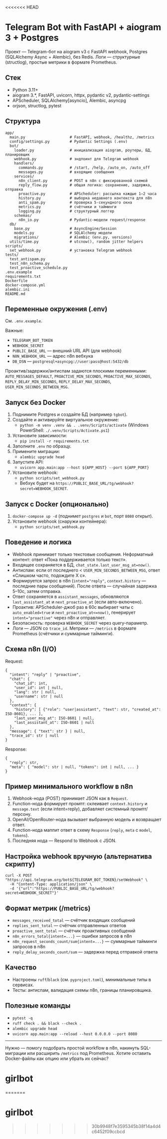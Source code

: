 <<<<<<< HEAD
# Telegram Bot with FastAPI + aiogram 3 + Postgres

Проект — Telegram-бот на aiogram v3 с FastAPI webhook, Postgres (SQLAlchemy Async + Alembic), без Redis. Логи — структурные (structlog), простые метрики в формате Prometheus.

## Стек

- Python 3.11+
- aiogram 3.*, FastAPI, uvicorn, httpx, pydantic v2, pydantic-settings
- APScheduler, SQLAlchemy[asyncio], Alembic, asyncpg
- orjson, structlog, pytest

## Структура

```
app/
  main.py                    # FastAPI, webhook, /healthz, /metrics
  config/settings.py         # Pydantic Settings (.env)
  bot/
    loader.py                # инициализация aiogram, роутеры, БД, планировщик
    webhook.py               # эндпоинт для Telegram webhook
    handlers/
      commands.py            # /start, /help, /auto_on, /auto_off
      messages.py            # входящие сообщения
    services/
      n8n_client.py          # POST в n8n с фиксированной схемой
      reply_flow.py          # общая логика: сохранение, задержка, отправка
      proactive.py           # APScheduler: рассылка каждые 1–2 часа
      history.py             # выборка недавнего контекста для n8n
      anti_spam.py           # проверка 5-секундного окна
      metrics.py             # счётчики и тайминги
      logging.py             # структурный логгер
    schemas/
      n8n_io.py              # Pydantic-модели request/response
  db/
    base.py                  # AsyncEngine/Session
    models.py                # SQLAlchemy модели
    migrations/              # Alembic (env.py, versions)
  utils/time.py              # utcnow(), random jitter helpers
scripts/
  set_webhook.py             # установка Telegram webhook
tests/
  test_antispam.py
  test_n8n_schema.py
  test_proactive_schedule.py
.env.example
requirements.txt
Dockerfile
docker-compose.yml
alembic.ini
README.md
```

## Переменные окружения (.env)

См. `.env.example`.

Важные:
- `TELEGRAM_BOT_TOKEN`
- `WEBHOOK_SECRET`
- `PUBLIC_BASE_URL` — внешний URL API (для webhook)
- `N8N_WEBHOOK_URL` — адрес n8n вебхука
- `DB_DSN` — `postgresql+asyncpg://user:pass@host:5432/db`

Проактив/задержки/антиспам задаются плоскими переменными: `AUTO_MESSAGES_DEFAULT`, `PROACTIVE_MIN_SECONDS`, `PROACTIVE_MAX_SECONDS`, `REPLY_DELAY_MIN_SECONDS`, `REPLY_DELAY_MAX_SECONDS`, `USER_MIN_SECONDS_BETWEEN_MSG`.

## Запуск без Docker

1. Поднимите Postgres и создайте БД (например `tgbot`).
2. Создайте и активируйте виртуальное окружение:
   - `python -m venv .venv && . .venv/Scripts/activate` (Windows PowerShell: `./.venv/Scripts/Activate.ps1`)
3. Установите зависимости:
   - `pip install -r requirements.txt`
4. Заполните `.env` по образцу.
5. Примените миграции:
   - `alembic upgrade head`
6. Запустите API:
   - `uvicorn app.main:app --host ${APP_HOST} --port ${APP_PORT}`
7. Установите webhook:
   - `python scripts/set_webhook.py`
   - Вебхук будет на `https://PUBLIC_BASE_URL/tg/webhook?secret=WEBHOOK_SECRET`.

## Запуск с Docker (опционально)

1. `docker-compose up -d` (поднимет `postgres` и `bot`, порт `8080` открыт).
2. Установите webhook (снаружи контейнера):
   - `python scripts/set_webhook.py`

## Поведение и логика

- Webhook принимает только текстовые сообщения. Неформатный контент: ответ «Пока поддерживается только текст».
- Входящее сохраняется в БД, `chat_state.last_user_msg_at=now()`.
- Антиспам: если от последнего < `USER_MIN_SECONDS_BETWEEN_MSG`, ответ «Слишком часто, подождите X c».
- Формируется запрос в n8n (`intent="reply"`, `context.history` — последние пары сообщений). После ответа — случайная задержка 5–10с, затем отправка.
- Ответ сохраняется в `assistant_messages`, обновляются `last_assistant_at` и `next_proactive_at` (если авто-включено).
- Проактив: APScheduler-джоб раз в 60с выбирает чаты с `auto_enabled=true` и `next_proactive_at<=now()`, генерирует `intent="proactive"` через n8n и отправляет.
- Безопасность: проверка `WEBHOOK_SECRET` через query-параметр.
- Логи — JSON со `trace_id`. Метрики — `/metrics` в формате Prometheus (счётчики и суммарные тайминги).

## Схема n8n (I/O)

Request:
```
{
  "intent": "reply" | "proactive",
  "chat": {
    "chat_id": int,
    "user_id": int | null,
    "lang": str | null,
    "username": str | null
  },
  "context": {
    "history": [ {"role": "user|assistant", "text": str, "created_at": ISO-8601}, ... ],
    "last_user_msg_at": ISO-8601 | null,
    "last_assistant_at": ISO-8601 | null
  },
  "message": { "text": str } | null,
  "trace_id": str | null
}
```

Response:
```
{
  "reply": str,
  "meta": { "model": str | null, "tokens": int | null, ... }
}
```

## Пример минимального workflow в n8n

1. Webhook-нода (POST) принимает JSON как в `Request`.
2. Function-нода формирует промпт: склеивает `context.history` и `message.text` (если intent=reply), добавляет системный промпт/персону.
3. OpenAI/OpenRouter-нода вызывает выбранную модель и возвращает ответ.
4. Function-нода маппит ответ в схему `Response` (`reply`, `meta` с `model`, `tokens`).
5. Последняя нода — Respond to Webhook с JSON.

## Настройка webhook вручную (альтернатива скрипту)

```
curl -X POST "https://api.telegram.org/bot${TELEGRAM_BOT_TOKEN}/setWebhook" \
  -H "Content-Type: application/json" \
  -d '{"url":"https://PUBLIC_BASE_URL/tg/webhook?secret=WEBHOOK_SECRET"}'
```

## Формат метрик (/metrics)

- `messages_received_total` — счётчик входящих сообщений
- `replies_sent_total` — счётчик отправленных ответов
- `proactive_sent_total` — счётчик проактивных сообщений
- `n8n_errors_total{intent=...}` — ошибки запросов в n8n
- `n8n_request_seconds_count/sum{intent=...}` — суммарные тайминги запросов в n8n
- `reply_delay_seconds_count/sum` — задержка перед отправкой ответа

## Качество

- Настроены `ruff`/`black` (см. `pyproject.toml`), минимальные типы в сервисах.
- Тесты: антиспам, валидация схемы n8n, границы планировщика.

## Полезные команды

- `pytest -q`
- `ruff check . && black --check .`
- `alembic upgrade head`
- `uvicorn app.main:app --reload --host 0.0.0.0 --port 8080`

---

Нужно — помогу подобрать простой workflow в n8n, накинуть SQL-миграции или расширить `/metrics` под Prometheus. Хотите оставить Docker-файлы как опцию или убрать их сейчас?

# girlbot
=======
# girlbot
>>>>>>> 30b9948f7e3595345b38f14a4d4c6452f09ccbcd
